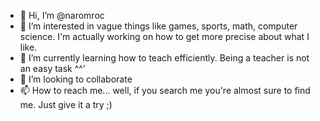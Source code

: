 - 👋 Hi, I’m @naromroc
- 👀 I’m interested in vague things like games, sports, math, computer science. I'm actually working on how to get more precise about what I like.
- 🌱 I’m currently learning how to teach efficiently. Being a teacher is not an easy task ^^'
- 💞️ I’m looking to collaborate
- 📫 How to reach me... well, if you search me you're almost sure to find me. Just give it a try ;)

<!---
naromroc/naromroc is a ✨ special ✨ repository because its `README.md` (this file) appears on your GitHub profile.
You can click the Preview link to take a look at your changes.
--->
